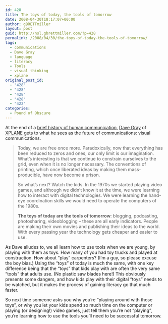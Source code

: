 ```yaml
---
id: 428
title: The toys of today, the tools of tomorrow
date: 2008-04-30T18:17:07+00:00
author: gBRETTmiller
layout: post
guid: http://nsl.gbrettmiller.com/?p=428
permalink: /2008/04/30/the-toys-of-today-the-tools-of-tomorrow/
tags:
  - communications
  - Dave Gray
  - language
  - literacy
  - Tools
  - visual thinking
  - xplane
original_post_id:
  - "428"
  - "428"
  - "428"
  - "428"
  - "422"
categories:
  - Pound of Obscure
---
```

At the end of a [brief history of human communication](http://www.davegray.info/2008/04/03/whats-next-in-visual-communication/ "Dave Gray:  What's next in visual communication?"), [Dave Gray](http://www.davegrayinfo.com/about/ "Dave Gray - about") of [XPLANE](http://xplane.com/ "XPLANE:  The visual thinking company") gets to what he sees as the future of communications: visual communications.

> Today, we are free once more. Paradoxically, now that everything has been reduced to zeros and ones, our only limit is our imagination. What’s interesting is that we continue to constrain ourselves to the grid, even when it is no longer necessary. The conventions of printing, which once liberated ideas by making them mass-producible, have now become a prison.
> 
> So what’s next? Watch the kids. In the 1970s we started playing video games, and although we didn’t know it at the time, we were learning how to interact with digital technologies. We were learning the hand-eye coordination skills we would need to operate the computers of the 1980s.
> 
> **The toys of today are the tools of tomorrow**: blogging, podcasting, photosharing, videoblogging – these are all early indicators. People are making their own movies and publishing their ideas to the world. With every passing year the technology gets cheaper and easier to use.

As Dave alludes to, we all learn how to use tools when we are young, by playing with them as toys. How many of you had toy trucks and played at construction. How about &#8220;play&#8221; carpenters? (I&#8217;m a guy, so please excuse the boy bias.) Using the &#8220;toys&#8221; of today is much the same, with one key difference being that the &#8220;toys&#8221; that kids play with are often the very same &#8220;tools&#8221; that adults use. (No plastic saw blades here!) This obviously presents some dangers, and how kids play with their digital &#8220;toys&#8221; needs to be watched, but it makes the process of gaining literacy go that much faster.

So next time someone asks you why you&#8217;re &#8220;playing around with those toys&#8221;, or why you let your kids spend so much time on the computer or playing (or designing!) video games, just tell them you&#8217;re not &#8220;playing&#8221;, you&#8217;re learning how to use the tools you&#8217;ll need to be successful tomorrow.